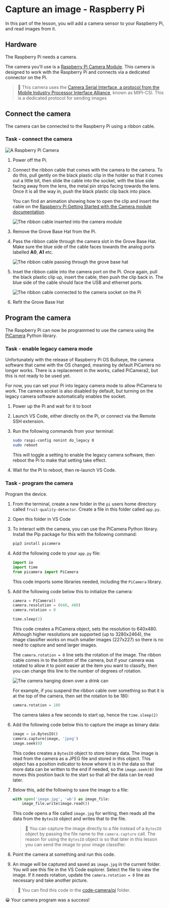 # Capture an image - Raspberry Pi

In this part of the lesson, you will add a camera sensor to your Raspberry Pi, and read images from it.

## Hardware

The Raspberry Pi needs a camera.

The camera you'll use is a [Raspberry Pi Camera Module](https://www.raspberrypi.org/products/camera-module-v2/). This camera is designed to work with the Raspberry Pi and connects via a dedicated connector on the Pi.

> 💁 This camera uses the [Camera Serial Interface, a protocol from the  Mobile Industry Processor Interface Alliance](https://wikipedia.org/wiki/Camera_Serial_Interface), known as MIPI-CSI. This is a dedicated protocol for sending images

## Connect the camera

The camera can be connected to the Raspberry Pi using a ribbon cable.

### Task - connect the camera

![A Raspberry Pi Camera](../../../images/pi-camera-module.png)

1. Power off the Pi.

1. Connect the ribbon cable that comes with the camera to the camera. To do this, pull gently on the black plastic clip in the holder so that it comes out a little bit, then slide the cable into the socket, with the blue side facing away from the lens, the metal pin strips facing towards the lens. Once it is all the way in, push the black plastic clip back into place.

    You can find an animation showing how to open the clip and insert the cable on the [Raspberry Pi Getting Started with the Camera module documentation](https://projects.raspberrypi.org/en/projects/getting-started-with-picamera/2).

    ![The ribbon cable inserted into the camera module](../../../images/pi-camera-ribbon-cable.png)

1. Remove the Grove Base Hat from the Pi.

1. Pass the ribbon cable through the camera slot in the Grove Base Hat. Make sure the blue side of the cable faces towards the analog ports labelled **A0**, **A1** etc.

    ![The ribbon cable passing through the grove base hat](../../../images/grove-base-hat-ribbon-cable.png)

1. Inset the ribbon cable into the camera port on the Pi. Once again, pull the black plastic clip up, insert the cable, then push the clip back in. The blue side of the cable should face the USB and ethernet ports.

    ![The ribbon cable connected to the camera socket on the Pi](../../../images/pi-camera-socket-ribbon-cable.png)

1. Refit the Grove Base Hat

## Program the camera

The Raspberry Pi can now be programmed to use the camera using the [PiCamera](https://pypi.org/project/picamera/) Python library.

### Task - enable legacy camera mode

Unfortunately with the release of Raspberry Pi OS Bullseye, the camera software that came with the OS changed, meaning by default PiCamera no longer works. There is a replacement in the works, called PiCamera2, but this is not ready to be used yet.

For now, you can set your Pi into legacy camera mode to allow PiCamera to work. The camera socket is also disabled by default, but turning on the legacy camera software automatically enables the socket.

1. Power up the Pi and wait for it to boot

1. Launch VS Code, either directly on the Pi, or connect via the Remote SSH extension.

1. Run the following commands from your terminal:

    ```sh
    sudo raspi-config nonint do_legacy 0
    sudo reboot
    ```

    This will toggle a setting to enable the legacy camera software, then reboot the Pi to make that setting take effect.

1. Wait for the Pi to reboot, then re-launch VS Code.

### Task - program the camera

Program the device.

1. From the terminal, create a new folder in the `pi` users home directory called `fruit-quality-detector`. Create a file in this folder called `app.py`.

1. Open this folder in VS Code

1. To interact with the camera, you can use the PiCamera Python library. Install the Pip package for this with the following command:

    ```sh
    pip3 install picamera
    ```

1. Add the following code to your `app.py` file:

    ```python
    import io
    import time
    from picamera import PiCamera
    ```

    This code imports some libraries needed, including the `PiCamera` library.

1. Add the following code below this to initialize the camera:

    ```python
    camera = PiCamera()
    camera.resolution = (640, 480)
    camera.rotation = 0
    
    time.sleep(2)
    ```

    This code creates a PiCamera object, sets the resolution to 640x480. Although higher resolutions are supported (up to 3280x2464), the image classifier works on much smaller images (227x227) so there is no need to capture and send larger images.

    The `camera.rotation = 0` line sets the rotation of the image. The ribbon cable comes in to the bottom of the camera, but if your camera was rotated to allow it to point easier at the item you want to classify, then you can change this line to the number of degrees of rotation.

    ![The camera hanging down over a drink can](../../../images/pi-camera-upside-down.png)

    For example, if you suspend the ribbon cable over something so that it is at the top of the camera, then set the rotation to be 180:

    ```python
    camera.rotation = 180
    ```

    The camera takes a few seconds to start up, hence the `time.sleep(2)`

1. Add the following code below this to capture the image as binary data:

    ```python
    image = io.BytesIO()
    camera.capture(image, 'jpeg')
    image.seek(0)
    ```

    This codes creates a `BytesIO` object to store binary data. The image is read from the camera as a JPEG file and stored in this object. This object has a position indicator to know where it is in the data so that more data can be written to the end if needed, so the `image.seek(0)` line moves this position back to the start so that all the data can be read later.

1. Below this, add the following to save the image to a file:

    ```python
    with open('image.jpg', 'wb') as image_file:
        image_file.write(image.read())
    ```

    This code opens a file called `image.jpg` for writing, then reads all the data from the `BytesIO` object and writes that to the file.

    > 💁 You can capture the image directly to a file instead of a `BytesIO` object by passing the file name to the `camera.capture` call. The reason for using the `BytesIO` object is so that later in this lesson you can send the image to your image classifier.

1. Point the camera at something and run this code.

1. An image will be captured and saved as `image.jpg` in the current folder. You will see this file in the VS Code explorer. Select the file to view the image. If it needs rotation, update the `camera.rotation = 0` line as necessary and take another picture.

> 💁 You can find this code in the [code-camera/pi](code-camera/pi) folder.

😀 Your camera program was a success!

